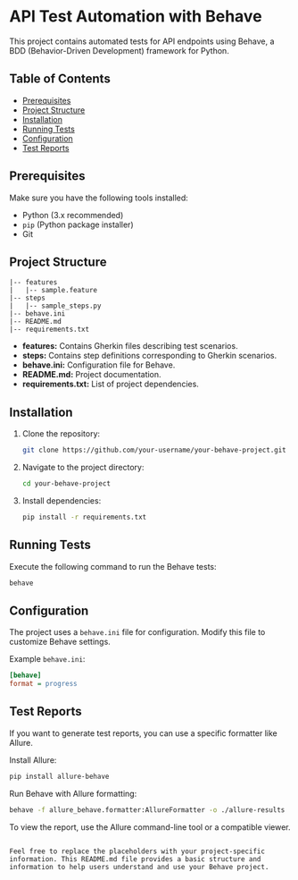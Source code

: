
# API Test Automation with Behave

This project contains automated tests for API endpoints using Behave, a BDD (Behavior-Driven Development) framework for Python.

## Table of Contents

- [Prerequisites](#prerequisites)
- [Project Structure](#project-structure)
- [Installation](#installation)
- [Running Tests](#running-tests)
- [Configuration](#configuration)
- [Test Reports](#test-reports)

## Prerequisites

Make sure you have the following tools installed:

- Python (3.x recommended)
- `pip` (Python package installer)
- Git

## Project Structure

```
|-- features
|   |-- sample.feature
|-- steps
|   |-- sample_steps.py
|-- behave.ini
|-- README.md
|-- requirements.txt
```

- **features:** Contains Gherkin files describing test scenarios.
- **steps:** Contains step definitions corresponding to Gherkin scenarios.
- **behave.ini:** Configuration file for Behave.
- **README.md:** Project documentation.
- **requirements.txt:** List of project dependencies.

## Installation

1. Clone the repository:

   ```bash
   git clone https://github.com/your-username/your-behave-project.git
   ```

2. Navigate to the project directory:

   ```bash
   cd your-behave-project
   ```

3. Install dependencies:

   ```bash
   pip install -r requirements.txt
   ```

## Running Tests

Execute the following command to run the Behave tests:

```bash
behave
```

## Configuration

The project uses a `behave.ini` file for configuration. Modify this file to customize Behave settings.

Example `behave.ini`:

```ini
[behave]
format = progress
```

## Test Reports

If you want to generate test reports, you can use a specific formatter like Allure.

Install Allure:

```bash
pip install allure-behave
```

Run Behave with Allure formatting:

```bash
behave -f allure_behave.formatter:AllureFormatter -o ./allure-results
```

To view the report, use the Allure command-line tool or a compatible viewer.

```

Feel free to replace the placeholders with your project-specific information. This README.md file provides a basic structure and information to help users understand and use your Behave project.
